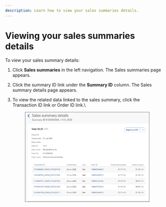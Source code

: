 ```yaml
---
description: Learn how to view your sales summaries details.
---
```


# Viewing your sales summaries details

To view your sales summary details:

1. Click **Sales summaries** in the left navigation. The Sales summaries page appears.
2. Click the summary ID link under the **Summary ID** column. The Sales summary details page appears.
3.  To view the related data linked to the sales summary, click the Transaction ID link or Order ID link.\


    <figure><img src="../../../../.gitbook/assets/image (183).png" alt=""><figcaption></figcaption></figure>
